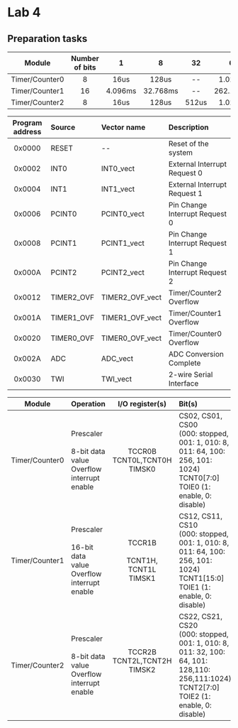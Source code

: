 <h1> Lab 4 </h1>
<h2> Preparation tasks </h2>

| **Module** | **Number of bits** | **1** | **8** | **32** | **64** | **128** | **256** | **1024** |
| :-: | :-: | :-: | :-: | :-: | :-: | :-: | :-: | :-: |
| Timer/Counter0 | 8  | 16us | 128us | -- |1.024ms | -- | 4.096ms | 16.384ms |
| Timer/Counter1 | 16 | 4.096ms | 32.768ms | -- | 262.144ms | -- | 1.048576s | 4.194304s |
| Timer/Counter2 | 8  | 16us | 128us | 512us | 1.024ms | 2.048ms | 4.096ms | 16.384ms |


| **Program address** | **Source** | **Vector name** | **Description** |
| :-: | :-- | :-- | :-- |
| 0x0000 | RESET | -- | Reset of the system |
| 0x0002 | INT0  | INT0_vect | External Interrupt Request 0 |
| 0x0004 | INT1 | INT1_vect | External Interrupt Request 1 |
| 0x0006 | PCINT0 | PCINT0_vect | Pin Change Interrupt Request 0 |
| 0x0008 | PCINT1 | PCINT1_vect | Pin Change Interrupt Request 1 |
| 0x000A | PCINT2 | PCINT2_vect | Pin Change Interrupt Request 2 |
| 0x0012 | TIMER2_OVF | TIMER2_OVF_vect | Timer/Counter2 Overflow |
| 0x001A | TIMER1_OVF | TIMER1_OVF_vect | Timer/Counter1 Overflow |
| 0x0020 | TIMER0_OVF | TIMER0_OVF_vect | Timer/Counter0 Overflow |
| 0x002A | ADC | ADC_vect | ADC Conversion Complete |
| 0x0030 | TWI | TWI_vect | 2-wire Serial Interface |

| **Module** | **Operation** | **I/O register(s)** | **Bit(s)** |
| :-: | :-- | :-: | :-- |
| Timer/Counter0 | Prescaler<br><br>8-bit data value<br>Overflow interrupt enable |  TCCR0B<br>TCNT0L,TCNT0H<br> TIMSK0| CS02, CS01, CS00<br>(000: stopped, 001: 1, 010: 8, 011: 64, 100: 256, 101: 1024)<br>TCNT0[7:0]<br>TOIE0 (1: enable, 0: disable) |
| Timer/Counter1 | Prescaler<br><br>16-bit data value<br>Overflow interrupt enable | TCCR1B<br><br>TCNT1H, TCNT1L<br>TIMSK1 | CS12, CS11, CS10<br>(000: stopped, 001: 1, 010: 8, 011: 64, 100: 256, 101: 1024)<br>TCNT1[15:0]<br>TOIE1 (1: enable, 0: disable) |
| Timer/Counter2 | Prescaler<br><br>8-bit data value<br>Overflow interrupt enable |  TCCR2B<br>TCNT2L,TCNT2H<br>TIMSK2<br><br> | CS22, CS21, CS20<br>(000: stopped, 001: 1, 010: 8, 011: 32, 100: 64, 101: 128,110: 256,111:1024)<br>TCNT2[7:0]<br> TOIE2 (1: enable, 0: disable)|
